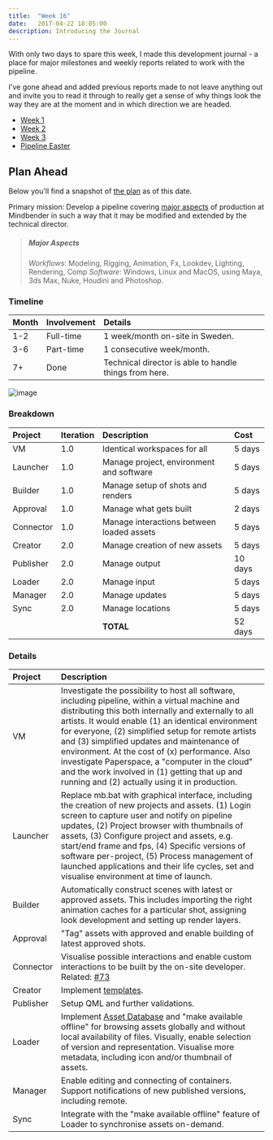 ```yaml
---
title:  "Week 16"
date:   2017-04-22 18:05:00
description: Introducing the Journal
---
```


With only two days to spare this week, I made this development journal - a place for major milestones and weekly reports related to work with the pipeline.

I've gone ahead and added previous reports made to not leave anything out and invite you to read it through to really get a sense of why things look the way they are at the moment and in which direction we are headed.

- [Week 1](/journal/p/week-1/)
- [Week 2](/journal/p/week-2/)
- [Week 3](/journal/p/week-3/)
- [Pipeline Easter](/journal/p/pipeline-easter/)

## Plan Ahead

Below you'll find a snapshot of [the plan](https://docs.google.com/document/d/1P_g8hr7kPtFQXyoL-HYxUN823aFNdoXwJ7SxXc8t9SY/edit?usp=sharing) as of this date.

Primary mission: Develop a pipeline covering [major aspects](#major-aspects) of production at Mindbender in such a way that it may be modified and extended by the technical director.

> ##### Major Aspects
> *Workflows*: Modeling, Rigging, Animation, Fx, Lookdev, Lighting, Rendering, Comp
*Software*: Windows, Linux and MacOS, using Maya, 3ds Max, Nuke, Houdini and Photoshop.

### Timeline

| Month | Involvement    | Details
|:------|:---------------|:-----------------------------------------------------
| 1-2   | Full-time      | 1 week/month on-site in Sweden.
| 3-6   | Part-time      | 1 consecutive week/month.
| 7+    | Done           | Technical director is able to handle things from here.

![image](https://cloud.githubusercontent.com/assets/2152766/25316713/4fadb76c-2864-11e7-9228-5d74a8ff49bb.png)

### Breakdown

| Project   | Iteration | Description                               | Cost
|:----------|:----------|:------------------------------------------|:--------
| VM        | 1.0       | Identical workspaces for all              | 5 days
| Launcher  | 1.0       | Manage project, environment and software  |  5 days
| Builder   | 1.0       | Manage setup of shots and renders         |  5 days
| Approval  | 1.0       | Manage what gets built                    |  2 days
| Connector | 1.0       | Manage interactions between loaded assets |  5 days
| Creator   | 2.0       | Manage creation of new assets             |  5 days
| Publisher | 2.0       | Manage output                             |  10 days
| Loader    | 2.0       | Manage input                              |  5 days
| Manager   | 2.0       | Manage updates                            |  5 days
| Sync      | 2.0       | Manage locations                          |  5 days
|           |           | **TOTAL**                                 | 52 days

### Details  

| Project   | Description          
|:----------|:---------------------
| VM        | Investigate the possibility to host all software, including pipeline, within a virtual machine and distributing this both internally and externally to all artists. It would enable (1) an identical environment for everyone, (2) simplified setup for remote artists and (3) simplified updates and maintenance of environment. At the cost of (x) performance. Also investigate Paperspace, a "computer in the cloud" and the work involved in (1) getting that up and running and (2) actually using it in production.
| Launcher  | Replace mb.bat with graphical interface, including the creation of new projects and assets. (1) Login screen to capture user and notify on pipeline updates, (2) Project browser with thumbnails of assets, (3) Configure project and assets, e.g. start/end frame and fps, (4) Specific versions of software per-project, (5) Process management of launched applications and their life cycles, set and visualise environment at time of launch.
| Builder  | Automatically construct scenes with latest or approved assets. This includes importing the right animation caches for a particular shot, assigning look development and setting up render layers.
| Approval  | "Tag" assets with approved and enable building of latest approved shots.
| Connector  | Visualise possible interactions and enable custom interactions to be built by the on-site developer. Related: [#73](https://github.com/mindbender-studio/core/issues/73)
| Creator  | Implement [templates](https://github.com/mindbender-studio/core/issues/83).
| Publisher  | Setup QML and further validations.
| Loader  | Implement [Asset Database](https://github.com/mindbender-studio/core/issues/25) and "make available offline" for browsing assets globally and without local availability of files. Visually, enable selection of version and representation. Visualise more metadata, including icon and/or thumbnail of assets.
| Manager  | Enable editing and connecting of containers. Support notifications of new published versions, including remote.
| Sync  | Integrate with the "make available offline" feature of Loader to synchronise assets on-demand.

